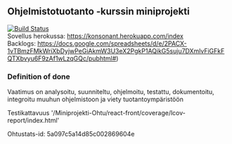 ## Ohjelmistotuotanto -kurssin miniprojekti  
[![Build Status](https://travis-ci.org/jexniemi/Miniprojekti-Ohtu.svg?branch=master)](https://travis-ci.org/jexniemi/Miniprojekti-Ohtu)  
Sovellus herokussa: https://konsonant.herokuapp.com/index  
Backlogs: https://docs.google.com/spreadsheets/d/e/2PACX-1vTBmzFMkWriXbDyjwPeGiAkmW3U3eX2PgkP1AQikG5suju7DXmlvFiGFkFQTXbvyu6F9zAf1wLzqGQc/pubhtml#)

### Definition of done
Vaatimus on analysoitu, suunniteltu, ohjelmoitu, testattu,
dokumentoitu, integroitu muuhun ohjelmistoon ja viety
tuotantoympäristöön


Testikattavuus '<Your path>/Miniprojekti-Ohtu/react-front/coverage/lcov-report/index.html'

Ohtustats-id: 5a097c5a14d85c002869604e
